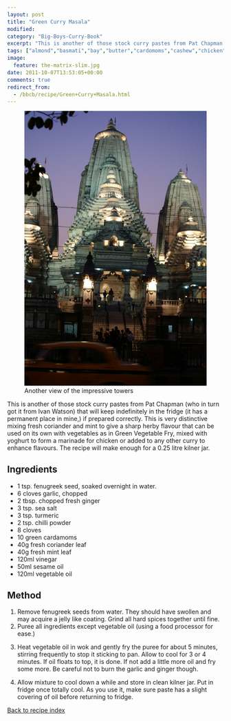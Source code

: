 ```yaml
---
layout: post
title: "Green Curry Masala"
modified:
category: "Big-Boys-Curry-Book"
excerpt: "This is another of those stock curry pastes from Pat Chapman (who in turn got"
tags: ["almond","basmati","bay","butter","cardomoms","cashew","chicken","cinnamon","cloves","cumin","ghee","lamb","mace","nuts","pepper","rice","saffron","turmeric"]
image:
  feature: the-matrix-slim.jpg
date: 2011-10-07T13:53:05+00:00
comments: true
redirect_from: 
  - /bbcb/recipe/Green+Curry+Masala.html
---
```


<figure>
	<a href="/images/bbcb/pict1484.jpg" alt="Temple, Calcutta, India" title="Temple, Calcutta, India &#169; Ashley Kitson 12/09/2011"><img src="/images/bbcb/pict1484.jpg"/></a>
	<figcaption>Another  view of the impressive towers </figcaption>
</figure>

This is another of those stock curry pastes from Pat Chapman (who in turn got it from Ivan Watson) that will keep indefinitely in the fridge (it has a permanent place in mine,) if prepared correctly. This is very distinctive mixing fresh coriander and mint to give a sharp herby flavour that can be used on its own with vegetables as in Green Vegetable Fry, mixed with yoghurt to form a marinade for chicken or added to any other curry to enhance flavours. The recipe will make enough for a 0.25 litre kilner jar.
        
## Ingredients
        
<ul><li>1 tsp. fenugreek seed, soaked  overnight in water.</li><li>6 cloves garlic, chopped</li><li>2 tbsp. chopped fresh ginger</li><li>3 tsp. sea salt</li><li>3 tsp. turmeric</li><li>2 tsp. chilli powder</li><li>8 cloves</li><li>10 green cardamoms</li><li>40g fresh coriander leaf</li><li>40g fresh mint leaf</li><li>120ml vinegar</li><li>50ml sesame oil</li><li>120ml vegetable oil</li></ul>
        
## Method

<ol><li>Remove fenugreek seeds from water. They should have swollen and may acquire a jelly like coating. Grind all hard spices together until fine.</li><li>Puree all ingredients except vegetable oil (using a food processor for ease.)</li><li><p>Heat vegetable oil in wok and gently fry the puree for about 5 minutes, stirring frequently to stop it sticking to pan. Allow to cool for 3 or 4 minutes. If oil floats to top, it is done. If not add a little more oil and fry some    more. Be careful not to burn the garlic and ginger though.</li><li><p>Allow mixture to cool down a while and store in clean kilner jar. Put in fridge once totally cool. As you use it, make sure paste has a slight covering of oil before returning to fridge.</li></ol>   

<a href="/bbcb">Back to recipe index</a>      